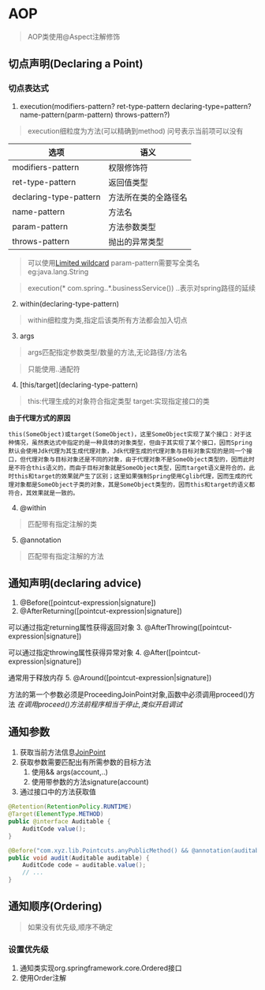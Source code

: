 # AOP

> AOP类使用@Aspect注解修饰
## 切点声明(Declaring a Point)

### 切点表达式

1. execution(modifiers-pattern? ret-type-pattern declaring-type=pattern? name-pattern(parm-pattern) throws-pattern?)

> execution细粒度为方法(可以精确到method)
> 问号表示当前项可以没有
	
|选项|语义|
|---|---|
|modifiers-pattern|权限修饰符|
|ret-type-pattern|返回值类型|
|declaring-type-pattern|方法所在类的全路径名|
|name-pattern|方法名|
|param-pattern|方法参数类型|
|throws-pattern|抛出的异常类型|

> 可以使用[Limited wildcard](../../Linux/wildcardANDregex.md)
> param-pattern需要写全类名eg:java.lang.String

> execution(\* com.spring..\*.businessService())
> ..表示对spring路径的延续

2. within(declaring-type-pattern)

> within细粒度为类,指定后该类所有方法都会加入切点

3. args

> args匹配指定参数类型/数量的方法,无论路径/方法名

> 只能使用..通配符

4. \[this/target](declaring-type-pattern)

> this:代理生成的对象符合指定类型
> target:实现指定接口的类

**由于代理方式的原因**

```text
this(SomeObject)或target(SomeObject)，这里SomeObject实现了某个接口：对于这种情况，虽然表达式中指定的是一种具体的对象类型，但由于其实现了某个接口，因而Spring默认会使用Jdk代理为其生成代理对象，Jdk代理生成的代理对象与目标对象实现的是同一个接口，但代理对象与目标对象还是不同的对象，由于代理对象不是SomeObject类型的，因而此时是不符合this语义的，而由于目标对象就是SomeObject类型，因而target语义是符合的，此时this和target的效果就产生了区别；这里如果强制Spring使用Cglib代理，因而生成的代理对象都是SomeObject子类的对象，其是SomeObject类型的，因而this和target的语义都符合，其效果就是一致的。
```
4. @within

> 匹配带有指定注解的类

5. @annotation

> 匹配带有指定注解的方法

## 通知声明(declaring advice)

1. @Before([pointcut-expression|signature])
2. @AfterReturning([pointcut-expression|signature])

可以通过指定returning属性获得返回对象
3. @AfterThrowing([pointcut-expression|signature])
	
可以通过指定throwing属性获得异常对象
4. @After([pointcut-expression|signature])

通常用于释放内存
5. @Around([pointcut-expression|signature])

方法的第一个参数必须是ProceedingJoinPoint对象,函数中必须调用proceed()方法
*在调用proceed()方法前程序相当于停止,类似开启调试*

## 通知参数

1. 获取当前方法信息[JoinPoint](https://www.eclipse.org/aspectj/doc/released/runtime-api/org/aspectj/lang/JoinPoint.html)
2. 获取参数需要匹配出有所需参数的目标方法
	1. 使用&& args(account,..) 
	2. 使用带参数的方法signature(account)
3. 通过接口中的方法获取值

```java
@Retention(RetentionPolicy.RUNTIME)
@Target(ElementType.METHOD)
public @interface Auditable {
    AuditCode value();
}
```
```java
@Before("com.xyz.lib.Pointcuts.anyPublicMethod() && @annotation(auditable)")
public void audit(Auditable auditable) {
    AuditCode code = auditable.value();
    // ...
}
```

## 通知顺序(Ordering)

> 如果没有优先级,顺序不确定

### 设置优先级

1. 通知类实现org.springframework.core.Ordered接口
2. 使用Order注解


